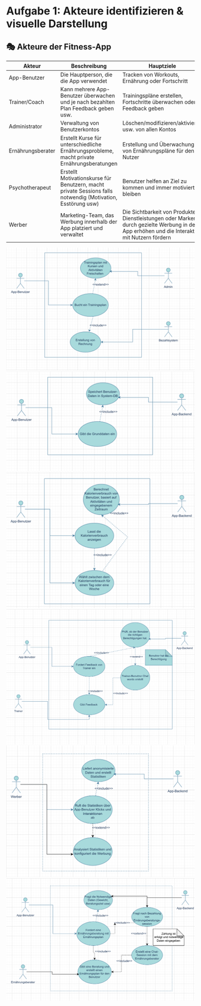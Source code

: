 # Aufgabe 1: Akteure identifizieren & visuelle Darstellung

## 🎭 Akteure der Fitness-App

| Akteur | Beschreibung                                                                                                | Hauptziele |
|---|-------------------------------------------------------------------------------------------------------------|---|
| App-Benutzer | Die Hauptperson, die die App verwendet                                                                      | Tracken von Workouts, Ernährung oder Fortschritt |
| Trainer/Coach | Kann mehrere App-Benutzer überwachen und je nach bezahlten Plan Feedback geben usw.                         | Trainingspläne erstellen, Fortschritte überwachen oder Feedback geben |
| Administrator | Verwaltung von Benutzerkontos                                                                               | Löschen/modifizieren/aktivieren usw. von allen Kontos |
| Ernährungsberater | Erstellt Kurse für unterschiedliche Ernährungsprobleme, macht private Ernährungsberatungen                  | Erstellung und Überwachung von Ernährungspläne für den Nutzer |
| Psychotherapeut | Erstellt Motivationskurse für Benutzern, macht private Sessions falls notwendig (Motivation, Esstörung usw) | Benutzer helfen an Ziel zu kommen und immer motiviert zu bleiben |
|Werber| Marketing-Team, das Werbung innerhalb der App platziert und verwaltet                                       | Die Sichtbarkeit von Produkten, Dienstleistungen oder Marken durch gezielte Werbung in der App erhöhen und die Interaktion mit Nutzern fördern|

![Use-Case 1](anwendungsfaelle-uebersicht/Use-Case1.png)
![Use-Case 2](anwendungsfaelle-uebersicht/Use-Case2.png)
![Use-Case 3](anwendungsfaelle-uebersicht/Use-Case3.png)
![Use-Case 4](anwendungsfaelle-uebersicht/Use-Case4.png)
![Use-Case 5](anwendungsfaelle-uebersicht/Use-Case5.png)
![Use-Case 6](anwendungsfaelle-uebersicht/Use-Case6.png)